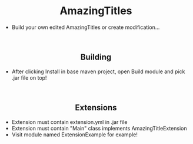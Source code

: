 <h1 align="center">AmazingTitles</h1>

- Build your own edited AmazingTitles or create modification...
<br>
<h2 align="center">Building</h2>

- After clicking Install in base maven project, open Build module and pick .jar file on top!
<br>
<h2 align="center">Extensions</h2>

- Extension must contain extension.yml in .jar file
- Extension must contain "Main" class implements AmazingTitleExtension
- Visit module named ExtensionExample for example!

<br>